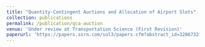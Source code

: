 ```yaml
---
title: "Quantity-Contingent Auctions and Allocation of Airport Slots"
collection: publications
permalink: /publication/qca-auction
venue: 'Under review at Transportation Science (First Revision)'
paperurl: 'https://papers.ssrn.com/sol3/papers.cfm?abstract_id=3286732'
---
```

